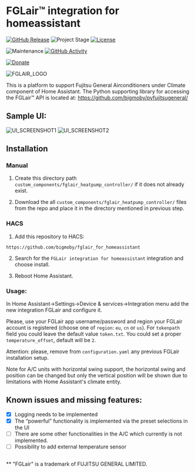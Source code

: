 # FGLair&trade; integration for homeassistant

[![GitHub Release][releases-shield]][releases]
![Project Stage][project-stage-shield]
[![License][license-shield]](LICENSE.md)

![Maintenance][maintenance-shield]
[![GitHub Activity][commits-shield]][commits]

[![Donate](https://img.shields.io/badge/donate-BuyMeCoffee-yellow.svg)](https://www.buymeacoffee.com/bigmoby)

![FGLAIR_LOGO](FGLair_logo.png)

This is a platform to support Fujitsu General Airconditioners under Climate component of Home Assistant. The Python supporting library for accessing the FGLair&trade; API is located at: https://github.com/bigmoby/pyfujitsugeneral/

## Sample UI:

![UI_SCREENSHOT1](Capture.PNG)
![UI_SCREENSHOT2](Capture2.PNG)

## Installation

### Manual

1. Create this directory path `custom_components/fglair_heatpump_controller/` if it does not already exist.

2. Download the all `custom_components/fglair_heatpump_controller/` files from the repo and place it in the directory mentioned in previous step.

### HACS

1. Add this repository to HACS:

```
https://github.com/bigmoby/fglair_for_homeassistant
```

2. Search for the `FGLair integration for homeassistant` integration and choose install.

3. Reboot Home Assistant.

### Usage:

In Home Assistant->Settings->Device & services->Integration menu add the new integration FGLair and configure it.

Please, use your FGLair app username/password and region your FGLair account is registered (choose one of `region`: `eu`, `cn` or `us`). For `tokenpath` field you could leave the default value `token.txt`. You could set a proper `temperature_offset`, default will be `2`.

Attention: please, remove from `configuration.yaml` any previous FGLair installation setup.

Note for A/C units with horizontal swing support, the horizontal swing and position can be changed but only the vertical position will be shown due to limitations with Home Assistant's climate entity.

## Known issues and missing features:

- [x] Logging needs to be implemented
- [x] The “powerful” functionality is implemented via the preset selections in the UI
- [ ] There are some other functionalities in the A/C which currently is not implemented.
- [ ] Possibility to add external temperature sensor

##

\*\* "FGLair" is a trademark of FUJITSU GENERAL LIMITED.

[releases-shield]: https://img.shields.io/github/release/bigmoby/fglair_for_homeassistant.svg
[releases]: https://github.com/bigmoby/fglair_for_homeassistant/releases
[project-stage-shield]: https://img.shields.io/badge/project%20stage-production%20ready-brightgreen.svg
[license-shield]: https://img.shields.io/github/license/bigmoby/fglair_for_homeassistant
[maintenance-shield]: https://img.shields.io/maintenance/yes/2024.svg
[commits-shield]: https://img.shields.io/github/commit-activity/y/bigmoby/fglair_for_homeassistant.svg
[commits]: https://img.shields.io/github/commits/bigmoby/fglair_for_homeassistant
